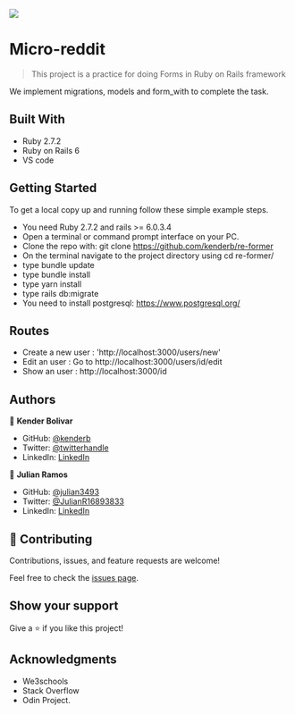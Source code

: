 ![](https://img.shields.io/badge/Microverse-blueviolet)

# Micro-reddit

> This project is a practice for doing Forms in Ruby on Rails framework


We implement migrations, models and form_with to complete the task.

## Built With

- Ruby 2.7.2
- Ruby on Rails 6
- VS code


## Getting Started
To get a local copy up and running follow these simple example steps.

- You need Ruby 2.7.2 and rails >= 6.0.3.4
- Open a terminal or command prompt interface on your PC.
- Clone the repo with: git clone https://github.com/kenderb/re-former
- On the terminal navigate to the project directory using cd re-former/
- type bundle update
- type bundle install
- type yarn install
- type rails db:migrate
- You need to install postgresql: https://www.postgresql.org/

## Routes
- Create a new user : 'http://localhost:3000/users/new'
- Edit an user : Go to http://localhost:3000/users/id/edit
- Show an user : http://localhost:3000/id


## Authors

👤 **Kender Bolivar**

- GitHub: [@kenderb](https://github.com/ken)
- Twitter: [@twitterhandle](https://twitter.com/KBTarts )
- LinkedIn: [LinkedIn](https://www.linkedin.com/in/kender-bolivar-1736086b/ )


👤 **Julian Ramos**

- GitHub: [@julian3493](https://github.com/julian3493)
- Twitter: [@JulianR16893833](https://twitter.com/JulianR16893833)
- LinkedIn: [LinkedIn](https://www.linkedin.com/in/juli%C3%A1n-ricardo-ramos-arevalo-3868ba135/)

## 🤝 Contributing

Contributions, issues, and feature requests are welcome!

Feel free to check the [issues page](https://github.com/kenderb/re-former/issues).

## Show your support

Give a ⭐️ if you like this project!

## Acknowledgments

- We3schools
- Stack Overflow
- Odin Project.
